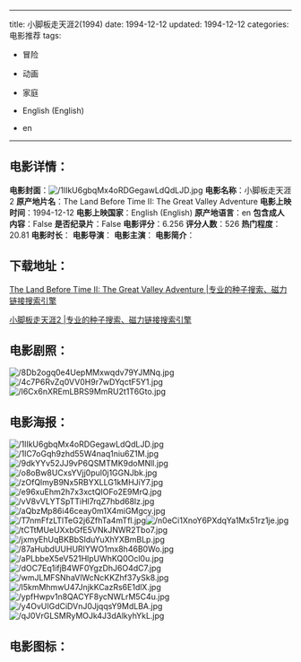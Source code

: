 
---
title: 小脚板走天涯2(1994)
date: 1994-12-12
updated: 1994-12-12
categories: 电影推荐
tags:
- 冒险
- 动画
- 家庭

- English (English)
- en
---


> 

## **电影详情**：

**电影封面**：<img src="https://image.tmdb.org/t/p/w200/1lIkU6gbqMx4oRDGegawLdQdLJD.jpg" alt="/1lIkU6gbqMx4oRDGegawLdQdLJD.jpg" title="/1lIkU6gbqMx4oRDGegawLdQdLJD.jpg">
**电影名称**：小脚板走天涯2
**原产地片名**：The Land Before Time II: The Great Valley Adventure
**电影上映时间**：1994-12-12
**电影上映国家**：English (English)
**原产地语言**：en
**包含成人内容**：False
**是否纪录片**：False
**电影评分**：6.256
**评分人数**：526
**热门程度**：20.81
**电影时长**：
**电影导演**：
**电影主演**：
**电影简介**：

## **下载地址**：
[The Land Before Time II: The Great Valley Adventure |专业的种子搜索、磁力链接搜索引擎](https://movie.amd794.com:2083/?search=The%20Land%20Before%20Time%20II%3A%20The%20Great%20Valley%20Adventure&ordering=&mode=match_phrase&page_size=10&page=1)

[小脚板走天涯2 |专业的种子搜索、磁力链接搜索引擎](https://movie.amd794.com:2083/?search=%E5%B0%8F%E8%84%9A%E6%9D%BF%E8%B5%B0%E5%A4%A9%E6%B6%AF2&ordering=&mode=match_phrase&page_size=10&page=1)
 

## **电影剧照**：
<img src="https://image.tmdb.org/t/p/original/8Db2ogq0e4UepMMxwqdv79YJMNq.jpg" alt="/8Db2ogq0e4UepMMxwqdv79YJMNq.jpg" title="/8Db2ogq0e4UepMMxwqdv79YJMNq.jpg"><img src="https://image.tmdb.org/t/p/original/4c7P6RvZq0VV0H9r7wDYqctF5Y1.jpg" alt="/4c7P6RvZq0VV0H9r7wDYqctF5Y1.jpg" title="/4c7P6RvZq0VV0H9r7wDYqctF5Y1.jpg"><img src="https://image.tmdb.org/t/p/original/l6Cx6nXREmLBRS9MmRU2t1T6Gto.jpg" alt="/l6Cx6nXREmLBRS9MmRU2t1T6Gto.jpg" title="/l6Cx6nXREmLBRS9MmRU2t1T6Gto.jpg">

## **电影海报**：
<img src="https://image.tmdb.org/t/p/original/1lIkU6gbqMx4oRDGegawLdQdLJD.jpg" alt="/1lIkU6gbqMx4oRDGegawLdQdLJD.jpg" title="/1lIkU6gbqMx4oRDGegawLdQdLJD.jpg"><img src="https://image.tmdb.org/t/p/original/1lC7oGqh9zhd55W4naq1niu6Z1M.jpg" alt="/1lC7oGqh9zhd55W4naq1niu6Z1M.jpg" title="/1lC7oGqh9zhd55W4naq1niu6Z1M.jpg"><img src="https://image.tmdb.org/t/p/original/9dkYYv52JJ9vP6QSMTMK9doMNll.jpg" alt="/9dkYYv52JJ9vP6QSMTMK9doMNll.jpg" title="/9dkYYv52JJ9vP6QSMTMK9doMNll.jpg"><img src="https://image.tmdb.org/t/p/original/o8oBw8UCxsYVjj0pul0j1GGNJbk.jpg" alt="/o8oBw8UCxsYVjj0pul0j1GGNJbk.jpg" title="/o8oBw8UCxsYVjj0pul0j1GGNJbk.jpg"><img src="https://image.tmdb.org/t/p/original/zOfQlmyB9Nx5RBYXLLG1kMHJiY7.jpg" alt="/zOfQlmyB9Nx5RBYXLLG1kMHJiY7.jpg" title="/zOfQlmyB9Nx5RBYXLLG1kMHJiY7.jpg"><img src="https://image.tmdb.org/t/p/original/e96xuEhm2h7x3xctQIOFo2E9MrQ.jpg" alt="/e96xuEhm2h7x3xctQIOFo2E9MrQ.jpg" title="/e96xuEhm2h7x3xctQIOFo2E9MrQ.jpg"><img src="https://image.tmdb.org/t/p/original/vV8vVLYTSpTTiHl7rqZ7hbd68lz.jpg" alt="/vV8vVLYTSpTTiHl7rqZ7hbd68lz.jpg" title="/vV8vVLYTSpTTiHl7rqZ7hbd68lz.jpg"><img src="https://image.tmdb.org/t/p/original/aQbzMp86i46ceay0m1X4miGMgcy.jpg" alt="/aQbzMp86i46ceay0m1X4miGMgcy.jpg" title="/aQbzMp86i46ceay0m1X4miGMgcy.jpg"><img src="https://image.tmdb.org/t/p/original/T7nmFfzLTlTeG2j6ZfhTa4mTfl.jpg" alt="/T7nmFfzLTlTeG2j6ZfhTa4mTfl.jpg" title="/T7nmFfzLTlTeG2j6ZfhTa4mTfl.jpg"><img src="https://image.tmdb.org/t/p/original/n0eCi1XnoY6PXdqYa1Mx51rz1je.jpg" alt="/n0eCi1XnoY6PXdqYa1Mx51rz1je.jpg" title="/n0eCi1XnoY6PXdqYa1Mx51rz1je.jpg"><img src="https://image.tmdb.org/t/p/original/tCTtMUeUXxbGfE5VNkJNWR2Tbo7.jpg" alt="/tCTtMUeUXxbGfE5VNkJNWR2Tbo7.jpg" title="/tCTtMUeUXxbGfE5VNkJNWR2Tbo7.jpg"><img src="https://image.tmdb.org/t/p/original/jxmyEhUqBKBbSlduYuXhYXBmBLp.jpg" alt="/jxmyEhUqBKBbSlduYuXhYXBmBLp.jpg" title="/jxmyEhUqBKBbSlduYuXhYXBmBLp.jpg"><img src="https://image.tmdb.org/t/p/original/87aHubdUUHURIYWO1mx8h46B0Wo.jpg" alt="/87aHubdUUHURIYWO1mx8h46B0Wo.jpg" title="/87aHubdUUHURIYWO1mx8h46B0Wo.jpg"><img src="https://image.tmdb.org/t/p/original/aPLbbeX5eV521HlpUWhKQ0Ocl0u.jpg" alt="/aPLbbeX5eV521HlpUWhKQ0Ocl0u.jpg" title="/aPLbbeX5eV521HlpUWhKQ0Ocl0u.jpg"><img src="https://image.tmdb.org/t/p/original/dOC7Eq1ifjB4WF0YgzDhJ6O4dC7.jpg" alt="/dOC7Eq1ifjB4WF0YgzDhJ6O4dC7.jpg" title="/dOC7Eq1ifjB4WF0YgzDhJ6O4dC7.jpg"><img src="https://image.tmdb.org/t/p/original/wmJLMFSNhaVlWcNcKKZhf37ySk8.jpg" alt="/wmJLMFSNhaVlWcNcKKZhf37ySk8.jpg" title="/wmJLMFSNhaVlWcNcKKZhf37ySk8.jpg"><img src="https://image.tmdb.org/t/p/original/l5kmMhmwU47JnjkKCazRs6E1dlX.jpg" alt="/l5kmMhmwU47JnjkKCazRs6E1dlX.jpg" title="/l5kmMhmwU47JnjkKCazRs6E1dlX.jpg"><img src="https://image.tmdb.org/t/p/original/ypfHwpv1n8QACYF8ycNWLrM5C4u.jpg" alt="/ypfHwpv1n8QACYF8ycNWLrM5C4u.jpg" title="/ypfHwpv1n8QACYF8ycNWLrM5C4u.jpg"><img src="https://image.tmdb.org/t/p/original/y4OvUIGdCiDVnJ0JjqqsY9MdLBA.jpg" alt="/y4OvUIGdCiDVnJ0JjqqsY9MdLBA.jpg" title="/y4OvUIGdCiDVnJ0JjqqsY9MdLBA.jpg"><img src="https://image.tmdb.org/t/p/original/qJ0VrGLSMRyMOJk4J3dAlkyhYkL.jpg" alt="/qJ0VrGLSMRyMOJk4J3dAlkyhYkL.jpg" title="/qJ0VrGLSMRyMOJk4J3dAlkyhYkL.jpg">

## **电影图标**：

